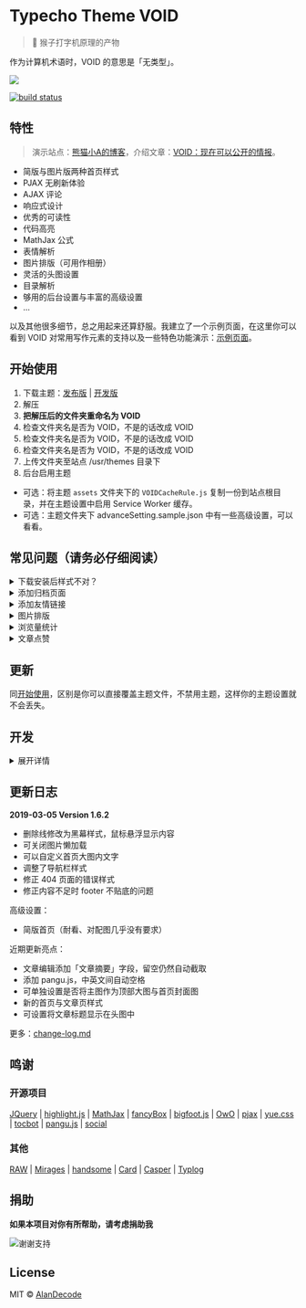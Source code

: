 # Typecho Theme VOID

> 🐒 猴子打字机原理的产物

作为计算机术语时，VOID 的意思是「无类型」。

![](https://raw.githubusercontent.com/AlanDecode/Typecho-Theme-VOID/master/screenshot.png)

[![build status](https://img.shields.io/travis/AlanDecode/Typecho-Theme-VOID/source.svg?style=flat-square)](https://travis-ci.org/AlanDecode/Typecho-Theme-VOID)

## 特性

> 演示站点：[熊猫小A的博客](https://blog.imalan.cn)，介绍文章：[VOID：现在可以公开的情报](https://blog.imalan.cn/archives/247/)。

* 简版与图片版两种首页样式
* PJAX 无刷新体验
* AJAX 评论
* 响应式设计
* 优秀的可读性
* 代码高亮
* MathJax 公式
* 表情解析
* 图片排版（可用作相册）
* 灵活的头图设置
* 目录解析
* 够用的后台设置与丰富的高级设置
* ...

以及其他很多细节，总之用起来还算舒服。我建立了一个示例页面，在这里你可以看到 VOID 对常用写作元素的支持以及一些特色功能演示：[示例页面](https://blog.imalan.cn/archives/194/)。

## 开始使用

1. 下载主题：[发布版](https://github.com/AlanDecode/Typecho-Theme-VOID/releases) | [开发版](https://github.com/AlanDecode/Typecho-Theme-VOID/archive/nightly.zip)
2. 解压
3. **把解压后的文件夹重命名为 VOID**
4. 检查文件夹名是否为 VOID，不是的话改成 VOID
5. 检查文件夹名是否为 VOID，不是的话改成 VOID
6. 检查文件夹名是否为 VOID，不是的话改成 VOID
7. 上传文件夹至站点 /usr/themes 目录下
8. 后台启用主题

* 可选：将主题 `assets` 文件夹下的 `VOIDCacheRule.js` 复制一份到站点根目录，并在主题设置中启用 Service Worker 缓存。
* 可选：主题文件夹下 advanceSetting.sample.json 中有一些高级设置，可以看看。

## **常见问题（请务必仔细阅读）**

<details><summary>下载安装后样式不对？</summary><br>

仓库中的是未压缩的源代码，包含大量实际使用中不需要的文件，并且可能无法直接使用。请一定通过这两个链接下载主题：[发布版](https://github.com/AlanDecode/Typecho-Theme-VOID/releases) | [开发版](https://github.com/AlanDecode/Typecho-Theme-VOID/archive/nightly.zip)

</details>

<details><summary>添加归档页面</summary><br>

新建独立页面，自定义模板选择 `Archives`，内容留空。

</details>

<details><summary>添加友情链接</summary><br>

新建独立页面，然后如此书写：

```
[links]
[熊猫小A](https://www.imalan.cn)+(https://secure.gravatar.com/avatar/1741a6eef5c824899e347e4afcbaa75d?s=200&r=G&d=)
[熊猫小A的博客](https://blog.imalan.cn)+(https://secure.gravatar.com/avatar/1741a6eef5c824899e347e4afcbaa75d?s=64&r=G&d=)
[/links]
```

文章中、独立页面中都可以通过该语法插入类似的展示块。

</details>

<details><summary>图片排版</summary><br>

在文章中，使用 `[photos][/photos]` 包起来的图片可显示在同一行。例如：

```
[photos]
![](https://cdn.imalan.cn/img/post/2018-10-26/IMG_0073.jpeg)
![](https://cdn.imalan.cn/img/post/2018-10-26/IMG_0053.jpeg)
[/photos]

[photos]
![](https://cdn.imalan.cn/img/post/2018-10-26/IMG_0039.jpeg)
![](https://cdn.imalan.cn/img/post/2018-10-26/IMG_0051.jpeg)
![](https://cdn.imalan.cn/img/post/2018-10-26/IMG_0005.jpeg)
[/photos]
```

</details>

<details><summary>浏览量统计</summary><br>

使用插件：[TePostViews](https://github.com/AlanDecode/TePostViews)

</details>

<details><summary>文章点赞</summary><br>

使用插件：[Like](https://github.com/AlanDecode/Like)

</details>

## 更新

同[开始使用](#开始使用)，区别是你可以直接覆盖主题文件，不禁用主题，这样你的主题设置就不会丢失。

## 开发

<details><summary>展开详情</summary><br>

如果你有不错的想法，可以定制自己的版本。首先你需要准备好 NodeJS 环境，然后 clone 这个 repo：

```bash
git clone https://github.com/AlanDecode/Typecho-Theme-VOID ./VOID && cd ./VOID
```

安装依赖：

```bash
npm install -g gulp
npm install
```

然后将依赖打包：

```bash
gulp dev
```

你可以使用自己喜欢的方式编译 SCSS，或者使用：

```bash
gulp sass
```

监听 SCSS 更改然后实时编译。尽请添加自己想要的功能，满意后就提交代码。然后：

```bash
gulp build
```

构建你的主题，生成的主题位于 `./build` 目录下。如果你对自己的更改很满意，**欢迎提出 Pull Request**。

</details>

## 更新日志

**2019-03-05 Version 1.6.2**

* 删除线修改为黑幕样式，鼠标悬浮显示内容
* 可关闭图片懒加载
* 可以自定义首页大图内文字
* 调整了导航栏样式
* 修正 404 页面的错误样式
* 修正内容不足时 footer 不贴底的问题

高级设置：

* 简版首页（耐看、对配图几乎没有要求）

近期更新亮点：

* 文章编辑添加「文章摘要」字段，留空仍然自动截取
* 添加 pangu.js，中英文间自动空格
* 可单独设置是否将主图作为顶部大图与首页封面图
* 新的首页与文章页样式
* 可设置将文章标题显示在头图中

更多：[change-log.md](https://github.com/AlanDecode/Typecho-Theme-VOID/blob/master/change-log.md)

## 鸣谢

### 开源项目

[JQuery](https://github.com/jquery/jquery) | [highlight.js](https://highlightjs.org/) | [MathJax](https://www.mathjax.org/) | [fancyBox](http://fancyapps.com/fancybox/3/) | [bigfoot.js](http://www.bigfootjs.com/) | [OwO](https://github.com/DIYgod/OwO) | [pjax](https://github.com/defunkt/jquery-pjax) | [yue.css](https://github.com/lepture/yue.css) | [tocbot](https://tscanlin.github.io/tocbot/) | [pangu.js](https://github.com/vinta/pangu.js) | [social](https://github.com/lepture/social)

### 其他

[RAW](https://github.com/AlanDecode/Typecho-Theme-RAW) | [Mirages](https://get233.com/archives/mirages-intro.html) | [handsome](https://www.ihewro.com/archives/489/) | [Card](https://blog.shuiba.co/bitcron-theme-card) | [Casper](https://github.com/TryGhost/Casper) | [Typlog](https://typlog.com/)

## 捐助

**如果本项目对你有所帮助，请考虑捐助我**

![谢谢支持](https://wx1.sinaimg.cn/large/0060lm7Tly1g0c4cbi71lj30sc0iv453.jpg)

## License

MIT © [AlanDecode](https://github.com/AlanDecode)